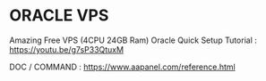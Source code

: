 # ORACLE VPS

Amazing Free VPS (4CPU 24GB Ram) Oracle Quick Setup Tutorial :
https://youtu.be/g7sP33QtuxM

DOC / COMMAND : https://www.aapanel.com/reference.html

